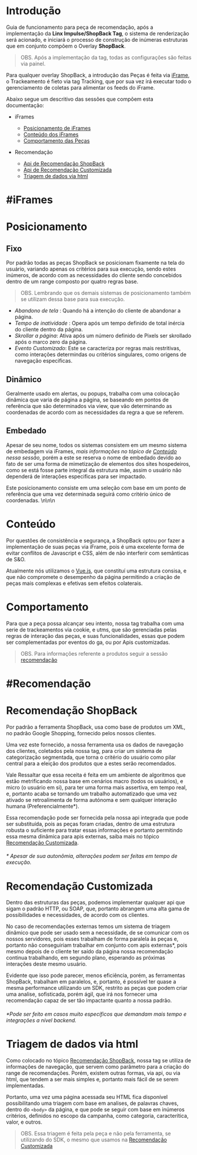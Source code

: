 # Introdução

Guia de funcionamento para peça de recomendação, após a implementação da **Linx Impulse/ShopBack Tag**, 
o sistema de renderização será acionado, e iniciará o processo de construção de inúmeras estruturas que em conjunto compõem
o Overlay **ShopBack**.
>OBS. Após a implementação da tag, todas as configurações são feitas via painel.

Para qualquer overlay ShopBack, a introdução das Peças é feita via [iFrame](#Posicionamento), o Trackeamento é fieto via
tag Tracking, que por sua vez irá executar todo o gerenciamento de coletas para alimentar os feeds do iFrame.

Abaixo segue um descritivo das sessões que compõem esta documentação:

- iFrames
  - [Posicionamento de iFrames](#Posicionamento)
  - [Conteúdo dos iFrames](#Conteúdo)
  - [Comportamento das Peças](#Comportamento)

- Recomendação
  - [Api de Recomendação ShopBack](#recomendação-shopback)
  - [Api de Recomendação Customizada](#recomendação-customizada)
  - [Triagem de dados via html](#triagem-de-dados-via-html)

#iFrames
======

# Posicionamento

## Fixo

Por padrão todas as peças ShopBack se posicionam fixamente na tela do usuário, variando apenas os critérios para sua execução, sendo estes inúmeros,
de acordo com as necessidades do cliente sendo concebidos dentro de um range composto por quatro regras base.
> OBS. Lembrando que os demais sistemas de posicionamento também se utilizam dessa base para sua execução.


- *Abandono de tela* : Quando há a intenção do cliente de abandonar a página.
- *Tempo de inatividade* : Opera após um tempo definido de total inércia do cliente dentro da página.
- *Skrollar a página*: Ativa após um número definido de Pixels ser skrollado após o marco zero da página.
- *Evento Customizado*: Este se caracteriza por regras mais restritivas, como interações determindas ou critérios singulares, como origens de navegação especificas.

## Dinâmico

Geralmente usado em alertas, ou popups, trabalha com uma colocação dinâmica que varia de página a página, se baseando
em pontos de referência que são determinados via view, que vão determinando as coordenadas de acordo com as necessidades da regra a que se referem.

## Embedado

Apesar de seu nome, todos os sistemas consistem em um mesmo sistema de embedagem via iFrames, _mais informações no tópico de [Conteúdo](#Conteúdo) nessa sessão_,
porém a este se reserva o nome de embedado devido ao fato de ser uma forma de mimetização de elementos dos sites hospedeiros,
como se está fosse parte integral da estrutura mãe, assim o usuário não dependerá de interações especificas para ser impactado.

Este posicionamento consiste em uma seleção com base em um ponto de referência que uma vez determinada seguirá como critério único de coordenadas.
\n\n\n
# Conteúdo

Por questões de consistência e segurança, a ShopBack optou por fazer a implementação de suas peças via
iFrame, pois é uma excelente forma de evitar conflitos de Javascript e CSS, além de não interferir com semânticas de
S&O.

Atualmente nós utilizamos o [Vue.js](https://vuejs.org/), que constituí uma estrutura consisa, e que não compromete o desempenho da
página permitindo a criação de peças mais complexas e efetivas sem efeitos colaterais. 

# Comportamento

Para que a peça possa alcançar seu intento, nossa tag trabalha com uma serie de trackeamentos via cookie,
e utms, que são gerenciadas pelas regras de interação das peças, e suas funcionalidades, essas 
que podem ser complementadas por eventos do ga, ou por Apis customizadas.
>OBS. Para informações referente a produtos seguir a sessão [recomendação](#recomendação-shopback)

#Recomendação
======

# Recomendação ShopBack

Por padrão a ferramenta ShopBack, usa como base de produtos um XML, no padrão Google Shopping, fornecido pelos nossos
clientes.

Uma vez este fornecido, a nossa ferramenta usa os dados de navegação dos clientes, coletados pela nossa tag, para criar um
sistema de categorização segmentada, que torna o critério do usuário como pilar central para a eleição dos produtos que
a estes serão recomendados.

Vale Ressaltar que essa receita é feita em um ambiente de algoritmos que estão metrificando nossa base em cenários macro 
(todos os usuários), e micro (o usuário em si), para ter uma forma mais assertiva, em tempo real, e, portanto acaba se tornando
um trabalho automatizado que uma vez ativado se retroalimenta de forma autónoma e sem qualquer interação humana (Preferencialmente*).

Essa recomendação pode ser fornecida pela nossa api integrada que pode ser substituída, pois as peças foram criadas,
dentro de uma estrutura robusta o suficiente para tratar essas informações e portanto permitindo essa mesma dinâmica para apis externas,
saiba mais no tópico [Recomendação Customizada](#recomendação-customizada).


###### * Apesar de sua autonômia, alterações podem ser feitas em tempo de execução.

# Recomendação Customizada

Dentro das estruturas das peças, podemos implementar qualquer api que sigam o padrão HTTP, ou SOAP, que, portanto 
abrangem uma alta gama de possibilidades e necessidades, de acordo com os clientes.

No caso de recomendações externas temos um sistema de triagem dinâmico que pode ser usado sem a necessidade, de se
comunicar com os nossos servidores, pois esses trabalham de forma paralela às peças e, portanto não conseguiriam trabalhar em conjunto
com apis externas*, pois mesmo depois de o cliente ter saído da página nossa recomendação continua trabalhando, em segundo plano,
esperando as próximas interações deste mesmo usuário.

Evidente que isso pode parecer, menos eficiência, porém, as ferramentas ShopBack, trabalham em paralelos, e, portanto,
é possível ter quase a mesma performance utilizando um SDK, restrito as peças que podem criar uma analise,
sofisticada, porém ágil, que irá nos fornecer uma recomendação capaz de ser tão impactante quanto a nossa padrão.

###### *Pode ser feito em casos muito específicos que demandam mais tempo e integrações a nível backend.


# Triagem de dados via html

Como colocado no tópico [Recomendação ShopBack](#recomendação-shopback), nossa tag se utiliza de informações de navegação,
que servem como parâmetro para a criação do range de recomendações. Porém, existem outras formas, via api, ou via html,
que tendem a ser mais simples e, portanto mais fácil de se serem implementadas.

Portanto, uma vez uma página acessada seu HTML fica disponível possibilitando uma triagem com base em analises, de palavras chaves,
dentro do ```<body>``` da página, e que pode se seguir com base em inúmeros critérios, definidos no escopo da campanha, como categoria,
caracterítica, valor, e outros.

>OBS. Essa triagem é feita pela peça e não pela ferramenta, se utilizando do SDK, o mesmo que usamos na [Recomendação Customizada](#recomendação-customizada)
